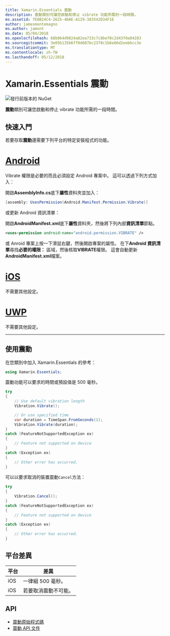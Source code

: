 ```yaml
---
title: Xamarin.Essentials 震動
description: 震動類別可讓您啟動和停止 vibrate 功能所需的一段時間。
ms.assetid: 7E8B24C4-2625-4DAE-A129-383542D34F1E
author: jamesmontemagno
ms.author: jamont
ms.date: 05/04/2018
ms.openlocfilehash: 68b064d9824a82ea733c7c8bef0c2d43f0a04283
ms.sourcegitcommit: 3e05b135b6ff0d607bc2378c1b6e66d2eebbcc3e
ms.translationtype: MT
ms.contentlocale: zh-TW
ms.lasthandoff: 05/12/2018
---
```

# <a name="xamarinessentials-vibration"></a>Xamarin.Essentials 震動

![發行前版本的 NuGet](~/media/shared/pre-release.png)

**震動**類別可讓您啟動和停止 vibrate 功能所需的一段時間。

## <a name="getting-started"></a>快速入門

若要存取**震動**還需要下列平台的特定安裝程式的功能。

# <a name="androidtabandroid"></a>[Android](#tab/android)

Vibrate 權限是必要的而且必須設定 Android 專案中。 這可以透過下列方式加入：

開啟**AssemblyInfo.cs**底下**屬性**資料夾並加入：

```csharp
[assembly: UsesPermission(Android.Manifest.Permission.Vibrate)]
```

或更新 Android 資訊清單：

開啟**AndroidManifest.xml**底下**屬性**資料夾，然後將下列內部**資訊清單**節點。

```xml
<uses-permission android:name="android.permission.VIBRATE" />
```

或 Anroid 專案上按一下滑鼠右鍵，然後開啟專案的屬性。 在下**Android 資訊清單**尋找**必要的權限：** 區域，然後核取**VIBRATE**權限。 這會自動更新**AndroidManifest.xml**檔案。

# <a name="iostabios"></a>[iOS](#tab/ios)

不需要其他設定。

# <a name="uwptabuwp"></a>[UWP](#tab/uwp)

不需要其他設定。

-----

## <a name="using-vibration"></a>使用震動

在您類別中加入 Xamarin.Essentials 的參考：

```csharp
using Xamarin.Essentials;
```

震動功能可以要求的時間或預設值是 500 毫秒。

```csharp
try
{
    // Use default vibration length
    Vibration.Vibrate();

    // Or use specified time
    var duration = TimeSpan.FromSeconds(1);
    Vibration.Vibrate(duration);
}
catch (FeatureNotSupportedException ex)
{
    // Feature not supported on device
}
catch (Exception ex)
{
    // Other error has occurred.
}
```

可以以要求取消的裝置震動`Cancel`方法：

```csharp
try
{
    Vibration.Cancel();
}
catch (FeatureNotSupportedException ex)
{
    // Feature not supported on device
}
catch (Exception ex)
{
    // Other error has occurred.
}
```

## <a name="platform-differences"></a>平台差異

| 平台 | 差異 |
| --- | --- |
| iOS | 一律組 500 毫秒。 |
| iOS | 若要取消震動不可能。 |

## <a name="api"></a>API

- [震動原始程式碼](https://github.com/xamarin/Essentials/tree/master/Xamarin.Essentials/Vibration)
- [震動 API 文件](xref:Xamarin.Essentials.Vibration)
